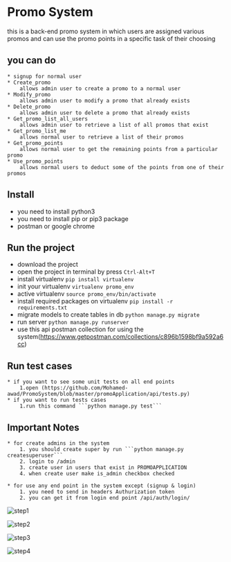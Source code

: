 # Promo System

this is a back-end promo system in which users are assigned various promos and can use the promo points in a specific task of their choosing 

## you can do 
    * signup for normal user
    * Create_promo
        allows admin user to create a promo to a normal user
    * Modify_promo
        allows admin user to modify a promo that already exists
    * Delete_promo
        allows admin user to delete a promo that already exists
    * Get_promo_list_all_users
        allows admin user to retrieve a list of all promos that exist
    * Get_promo_list_me
        allows normal user to retrieve a list of their promos
    * Get_promo_points
        allows normal user to get the remaining points from a particular promo
    * Use_promo_points
        allows normal users to deduct some of the points from one of their promos

## Install

* you need to install python3
* you need to install pip or pip3 package
* postman or google chrome

## Run the project

* download the project 
* open the project in terminal by press `Ctrl-Alt+T`
* install virtualenv `pip install virtualenv` 
* init your virtualenv `virtualenv promo_env`
* active virtualenv `source promo_env/bin/activate`
* install required packages on virtualenv `pip install -r requirements.txt`
* migrate models to create tables in db `python manage.py migrate`
* run server `python manage.py runserver`
* use this api postman collection for using the system(https://www.getpostman.com/collections/c896b1598bf9a592a6cc)

## Run test cases

    * if you want to see some unit tests on all end points
        1.open (https://github.com/Mohamed-awad/PromoSystem/blob/master/promoApplication/api/tests.py)
    * if you want to run tests cases
        1.run this command ```python manage.py test```

## Important Notes
    * for create admins in the system
        1. you should create super by run ```python manage.py createsuperuser```
        2. login to /admin
        3. create user in users that exist in PROMOAPPLICATION
        4. when create user make is_admin checkbox checked
        
    * for use any end point in the system except (signup & login)
        1. you need to send in headers Authurization token
        2. you can get it from login end point /api/auth/login/
 
![step1](https://user-images.githubusercontent.com/24698814/131247658-5d1d6f92-b132-499c-a088-52e49150db87.png)


![step2](https://user-images.githubusercontent.com/24698814/131247666-11d8119f-97ed-4c8c-8f7c-6077a9a1356b.png)


![step3](https://user-images.githubusercontent.com/24698814/131247673-487eee7a-40ae-4a88-a23e-ea8c3c1950d2.png)


![step4](https://user-images.githubusercontent.com/24698814/131247675-132633f1-7832-4423-a61b-6607e81c8f00.png)
 
